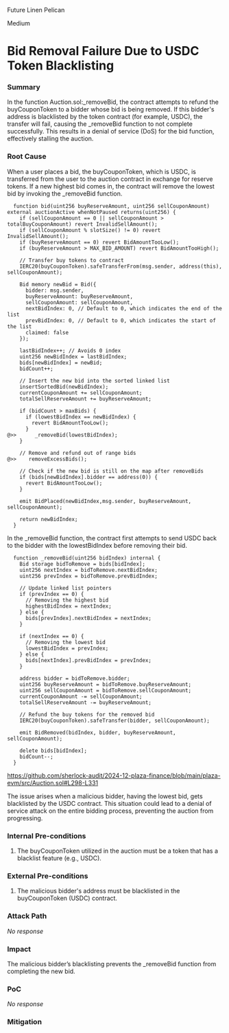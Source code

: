 Future Linen Pelican

Medium

# Bid Removal Failure Due to USDC Token Blacklisting

### Summary

In the function Auction.sol:_removeBid, the contract attempts to refund the buyCouponToken to a bidder whose bid is being removed. If this bidder's address is blacklisted by the token contract (for example, USDC), the transfer will fail, causing the _removeBid function to not complete successfully. This results in a denial of service (DoS) for the bid function, effectively stalling the auction.



### Root Cause

When a user places a bid, the buyCouponToken, which is USDC, is transferred from the user to the auction contract in exchange for reserve tokens. If a new highest bid comes in, the contract will remove the lowest bid by invoking the _removeBid function.

```solidity
  function bid(uint256 buyReserveAmount, uint256 sellCouponAmount) external auctionActive whenNotPaused returns(uint256) {
    if (sellCouponAmount == 0 || sellCouponAmount > totalBuyCouponAmount) revert InvalidSellAmount();
    if (sellCouponAmount % slotSize() != 0) revert InvalidSellAmount();
    if (buyReserveAmount == 0) revert BidAmountTooLow();
    if (buyReserveAmount > MAX_BID_AMOUNT) revert BidAmountTooHigh();

    // Transfer buy tokens to contract
    IERC20(buyCouponToken).safeTransferFrom(msg.sender, address(this), sellCouponAmount);

    Bid memory newBid = Bid({
      bidder: msg.sender,
      buyReserveAmount: buyReserveAmount,
      sellCouponAmount: sellCouponAmount,
      nextBidIndex: 0, // Default to 0, which indicates the end of the list
      prevBidIndex: 0, // Default to 0, which indicates the start of the list
      claimed: false
    });

    lastBidIndex++; // Avoids 0 index
    uint256 newBidIndex = lastBidIndex;
    bids[newBidIndex] = newBid;
    bidCount++;

    // Insert the new bid into the sorted linked list
    insertSortedBid(newBidIndex);
    currentCouponAmount += sellCouponAmount;
    totalSellReserveAmount += buyReserveAmount;

    if (bidCount > maxBids) {
      if (lowestBidIndex == newBidIndex) {
        revert BidAmountTooLow();
      }
@>>      _removeBid(lowestBidIndex);
    }

    // Remove and refund out of range bids
@>>    removeExcessBids();

    // Check if the new bid is still on the map after removeBids
    if (bids[newBidIndex].bidder == address(0)) {
      revert BidAmountTooLow();
    }

    emit BidPlaced(newBidIndex,msg.sender, buyReserveAmount, sellCouponAmount);

    return newBidIndex;
  }
```

In the _removeBid function, the contract first attempts to send USDC back to the bidder with the lowestBidIndex before removing their bid.

```solidity
  function _removeBid(uint256 bidIndex) internal {
    Bid storage bidToRemove = bids[bidIndex];
    uint256 nextIndex = bidToRemove.nextBidIndex;
    uint256 prevIndex = bidToRemove.prevBidIndex;

    // Update linked list pointers
    if (prevIndex == 0) {
      // Removing the highest bid
      highestBidIndex = nextIndex;
    } else {
      bids[prevIndex].nextBidIndex = nextIndex;
    }

    if (nextIndex == 0) {
      // Removing the lowest bid
      lowestBidIndex = prevIndex;
    } else {
      bids[nextIndex].prevBidIndex = prevIndex;
    }

    address bidder = bidToRemove.bidder;
    uint256 buyReserveAmount = bidToRemove.buyReserveAmount;
    uint256 sellCouponAmount = bidToRemove.sellCouponAmount;
    currentCouponAmount -= sellCouponAmount;
    totalSellReserveAmount -= buyReserveAmount;

    // Refund the buy tokens for the removed bid
    IERC20(buyCouponToken).safeTransfer(bidder, sellCouponAmount);

    emit BidRemoved(bidIndex, bidder, buyReserveAmount, sellCouponAmount);

    delete bids[bidIndex];
    bidCount--;
  }
```
https://github.com/sherlock-audit/2024-12-plaza-finance/blob/main/plaza-evm/src/Auction.sol#L298-L331

The issue arises when a malicious bidder, having the lowest bid, gets blacklisted by the USDC contract. This situation could lead to a denial of service attack on the entire bidding process, preventing the auction from progressing.



### Internal Pre-conditions

1. The buyCouponToken utilized in the auction must be a token that has a blacklist feature (e.g., USDC).

### External Pre-conditions

1. The malicious bidder's address must be blacklisted in the buyCouponToken (USDC) contract.


### Attack Path

_No response_

### Impact

The malicious bidder’s blacklisting prevents the _removeBid function from completing the new bid. 


### PoC

_No response_

### Mitigation

